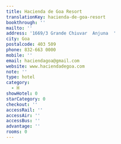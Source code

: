 ```yaml
---
title: Hacienda de Goa Resort
translationKey: hacienda-de-goa-resort
bookthrough: ''
mailto: ''
address: '1669/3 Grande Chiuvar  Anjuna  '
city: Goa
postalcode: 403 509
phone: 832-663 0000
mobile: ''
email: haciendagoa@gmail.com
website: www.haciendadegoa.com
note: ''
type: hotel
category:
  - H
showHotel: 0
starCategory: 0
checkout: ''
accessRail: ''
accessAir: ''
accessBus: ''
advantage: ''
rooms: 0
---
```

